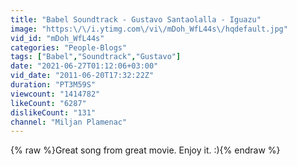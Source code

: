 ```yaml
---
title: "Babel Soundtrack - Gustavo Santaolalla - Iguazu"
image: "https:\/\/i.ytimg.com\/vi\/mDoh_WfL44s\/hqdefault.jpg"
vid_id: "mDoh_WfL44s"
categories: "People-Blogs"
tags: ["Babel","Soundtrack","Gustavo"]
date: "2021-06-27T01:12:06+03:00"
vid_date: "2011-06-20T17:32:22Z"
duration: "PT3M59S"
viewcount: "1414782"
likeCount: "6287"
dislikeCount: "131"
channel: "Miljan Plamenac"
---
```

{% raw %}Great song from great movie. Enjoy it. :){% endraw %}
